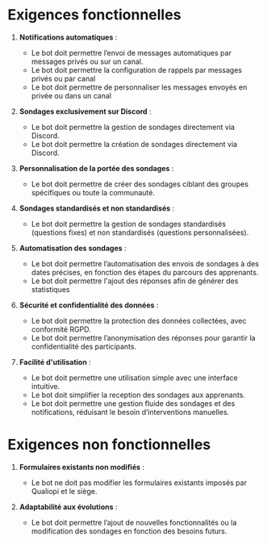 # Exigences fonctionnelles

1. **Notifications automatiques** :
   - Le bot doit permettre l’envoi de messages automatiques par messages privés ou sur un canal.
   - Le bot doit permettre la configuration de rappels par messages privés ou par canal
   - Le bot doit permettre de personnaliser les messages envoyés en privée ou dans un canal

2. **Sondages exclusivement sur Discord** :
   - Le bot doit permettre la gestion de sondages directement via Discord.
   - Le bot doit permettre la création de sondages directement via Discord.

3. **Personnalisation de la portée des sondages** :
   - Le bot doit permettre de créer des sondages ciblant des groupes spécifiques ou toute la communauté.

4. **Sondages standardisés et non standardisés** :
   - Le bot doit permettre la gestion de sondages standardisés (questions fixes) et non standardisés (questions personnalisées).

5. **Automatisation des sondages** :
   - Le bot doit permettre l’automatisation des envois de sondages à des dates précises, en fonction des étapes du parcours des apprenants.
   - Le bot doit permettre l'ajout des réponses afin de générer des statistiques

6. **Sécurité et confidentialité des données** :
   - Le bot doit permettre la protection des données collectées, avec conformité RGPD.
   - Le bot doit permettre l’anonymisation des réponses pour garantir la confidentialité des participants.

7. **Facilité d'utilisation** :
   - Le bot doit permettre une utilisation simple avec une interface intuitive.
   - Le bot doit simplifier la reception des sondages aux apprenants.
   - Le bot doit permettre une gestion fluide des sondages et des notifications, réduisant le besoin d’interventions manuelles.

# Exigences non fonctionnelles

1. **Formulaires existants non modifiés** :
   - Le bot ne doit pas modifier les formulaires existants imposés par Qualiopi et le siège.

3. **Adaptabilité aux évolutions** :
   - Le bot doit permettre l’ajout de nouvelles fonctionnalités ou la modification des sondages en fonction des besoins futurs.